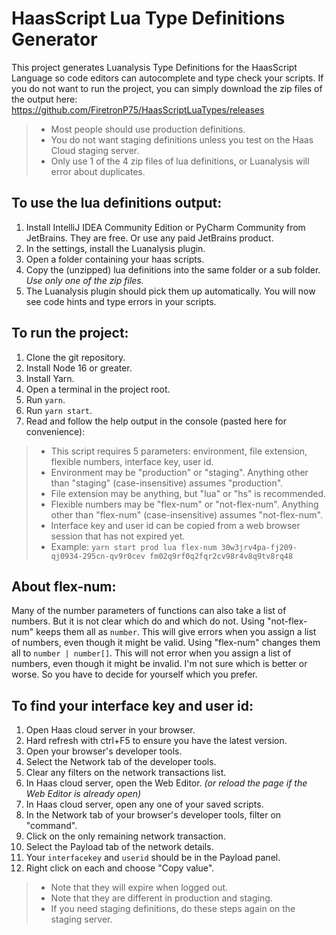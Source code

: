 # HaasScript Lua Type Definitions Generator
This project generates Luanalysis Type Definitions for the HaasScript Language so code editors can autocomplete and type check your
scripts. If you do not want to run the project, you can simply download the zip files of the output here:
https://github.com/FiretronP75/HaasScriptLuaTypes/releases

> * Most people should use production definitions.
> * You do not want staging definitions unless you test on the Haas Cloud staging server.
> * Only use 1 of the 4 zip files of lua definitions, or Luanalysis will error about duplicates.

## To use the lua definitions output:
1. Install IntelliJ IDEA Community Edition or PyCharm Community from JetBrains. They are free. Or use any paid JetBrains product.
2. In the settings, install the Luanalysis plugin.
3. Open a folder containing your haas scripts.
4. Copy the (unzipped) lua definitions into the same folder or a sub folder. *Use only one of the zip files.*
5. The Luanalysis plugin should pick them up automatically. You will now see code hints and type errors in your scripts.

## To run the project:
1. Clone the git repository.
2. Install Node 16 or greater.
3. Install Yarn.
4. Open a terminal in the project root.
5. Run `yarn`.
6. Run `yarn start`.
7. Read and follow the help output in the console (pasted here for convenience):

> * This script requires 5 parameters: environment, file extension, flexible numbers, interface key, user id.
> * Environment may be "production" or "staging". Anything other than "staging" (case-insensitive) assumes "production".
> * File extension may be anything, but "lua" or "hs" is recommended.
> * Flexible numbers may be "flex-num" or "not-flex-num". Anything other than "flex-num" (case-insensitive) assumes "not-flex-num".
> * Interface key and user id can be copied from a web browser session that has not expired yet.
> * Example: `yarn start prod lua flex-num 30w3jrv4pa-fj209-qj0934-295cn-qv9r0cev fm02q9rf0q2fqr2cv98r4v8q9tv8rq48`

## About flex-num:
Many of the number parameters of functions can also take a list of numbers.
But it is not clear which do and which do not.
Using "not-flex-num" keeps them all as `number`.
This will give errors when you assign a list of numbers, even though it might be valid.
Using "flex-num" changes them all to `number | number[]`.
This will not error when you assign a list of numbers, even though it might be invalid.
I'm not sure which is better or worse. So you have to decide for yourself which you prefer.

## To find your interface key and user id:
1. Open Haas cloud server in your browser.
2. Hard refresh with ctrl+F5 to ensure you have the latest version.
3. Open your browser's developer tools.
4. Select the Network tab of the developer tools.
5. Clear any filters on the network transactions list.
6. In Haas cloud server, open the Web Editor. *(or reload the page if the Web Editor is already open)*
7. In Haas cloud server, open any one of your saved scripts.
8. In the Network tab of your browser's developer tools, filter on "command".
9. Click on the only remaining network transaction.
10. Select the Payload tab of the network details.
11. Your `interfacekey` and `userid` should be in the Payload panel.
12. Right click on each and choose "Copy value".

> * Note that they will expire when logged out.
> * Note that they are different in production and staging.
> * If you need staging definitions, do these steps again on the staging server.
